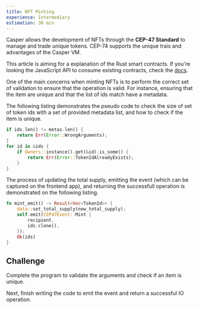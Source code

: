```yaml
---
title: NFT Minting
experience: Intermediary
estimation: 30 min
---
```


Casper allows the development of NFTs through the **CEP-47 Standard** to manage and trade unique tokens. CEP-74 supports the unique trais and advantages of the Casper VM.

This article is aiming for a explanation of the Rust smart contracts. If you're looking the JavaScript API to consume existing contracts, check the
<a href="https://docs.casperlabs.io/dapp-dev-guide/tutorials/cep47/contract-interaction/" rel="noopener noreferrer" target="_blank">docs</a>.

One of the main concerns when minting NFTs is to perform the correct set of validation to ensure that the operation is valid. For instance, ensuring that the item are unique and that the list of ids match have a metadata.

The following listing demonstrates the pseudo code to check the size of set of token ids with a set of provided metadata list, and how to check if the item is unique.

```rust
if ids.len() != metas.len() {
    return Err(Error::WrongArguments);
}
for id in &ids {
    if Owners::instance().get(&id).is_some() {
        return Err(Error::TokenIdAlreadyExists);
    }
}
```

The process of updating the total supply, emitting the event (which can be captured on the frontend app), and returning the successfull operation is demonstrated on the following listing.

```rust
fn mint_emit() -> Result<Vec<TokenId>> {
    data::set_total_supply(new_total_supply);
    self.emit(CEP47Event::Mint {
        recipient,
        ids.clone(),
    });
    Ok(ids)
}
```

## Challenge

Complete the program to validate the arguments and check if an item is unique.

Next, finish writing the code to emit the event and return a successful IO operation.

